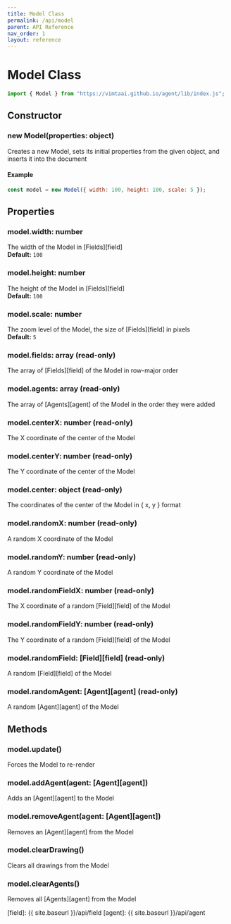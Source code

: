 ```yaml
---
title: Model Class
permalink: /api/model
parent: API Reference
nav_order: 1
layout: reference
---
```


# Model Class

```js
import { Model } from "https://vimtaai.github.io/agent/lib/index.js";
```

## Constructor

### **new Model**(properties: object)
Creates a new Model, sets its initial properties from the given object, and inserts it into the document
#### Example
```js
const model = new Model({ width: 100, height: 100, scale: 5 });
```

## Properties

### model.**width**: number
The width of the Model in [Fields][field]  
**Default:** `100`

### model.**height**: number
The height of the Model in [Fields][field]  
**Default:** `100`

### model.**scale**: number
The zoom level of the Model, the size of [Fields][field] in pixels  
**Default:** `5`

### model.**fields**: array (read-only)
The array of [Fields][field] of the Model in row-major order

### model.**agents**: array (read-only)
The array of [Agents][agent] of the Model in the order they were added

### model.**centerX**: number (read-only)
The X coordinate of the center of the Model

### model.**centerY**: number (read-only)
The Y coordinate of the center of the Model

### model.**center**: object (read-only)
The coordinates of the center of the Model in { x, y } format

### model.**randomX**: number (read-only)
A random X coordinate of the Model

### model.**randomY**: number (read-only)
A random Y coordinate of the Model

### model.**randomFieldX**: number (read-only)
The X coordinate of a random [Field][field] of the Model

### model.**randomFieldY**: number (read-only)
The Y coordinate of a random [Field][field] of the Model

### model.**randomField**: [Field][field] (read-only)
A random [Field][field] of the Model

### model.**randomAgent**: [Agent][agent] (read-only)
A random [Agent][agent] of the Model

## Methods

### model.**update()**
Forces the Model to re-render

### model.**addAgent**(agent: [Agent][agent])
Adds an [Agent][agent] to the Model

### model.**removeAgent**(agent: [Agent][agent])
Removes an [Agent][agent] from the Model

### model.**clearDrawing()**
Clears all drawings from the Model

### model.**clearAgents()**
Removes all [Agents][agent] from the Model

[field]: {{ site.baseurl }}/api/field
[agent]: {{ site.baseurl }}/api/agent

